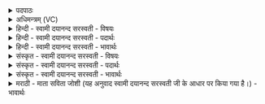 <details><summary>पदपाठः</summary>

यत्। द॒त्तम्। यत्। प॒रा॒दान॒मिति॑ परा॒ऽदान॑म्। यत्। पू॒र्त्तम्। याः। च॒। दक्षि॑णाः। तत्। अ॒ग्निः। वै॒श्व॒क॒र्म॒ण इति॑ वैश्वऽकर्म॒णः। स्वः॑। दे॒वेषु॑। नः॒। द॒ध॒त्। ६४।
</details>

<details><summary>अधिमन्त्रम् (VC)</summary>

- यज्ञो देवता
- विश्वकर्मर्षिः
- निचृदनुष्टुप्
- गान्धारः
</details>

<details><summary>हिन्दी - स्वामी दयानन्द सरस्वती - विषयः</summary>

फिर उसी विषय को अगले मन्त्र में कहा है ॥
</details>

<details><summary>हिन्दी - स्वामी दयानन्द सरस्वती - पदार्थः</summary>

पदार्थान्वयभाषाः -  हे गृहस्थ विद्वन् ! आपने (यत्) जो (दत्तम्) अच्छे धर्मात्माओं को दिया वा (यत्) जो (परादानम्) और से लिया वा (यत्) जो (पूर्त्तम्) पूर्ण सामग्री (याश्च) और जो कर्म के अनुसार (दक्षिणाः) दक्षिणा दी जाती है, (तत्) उस सब (स्वः) इन्द्रियों के सुख को (वैश्वकर्मणः) जिसके समग्र कर्म विद्यमान हैं, उस (अग्निः) अग्नि के समान गृहस्थ विद्वान् आप (देवेषु) दिव्य धर्मसम्बन्धी व्यवहारों में (नः) हम लोगों को (दधत्) स्थापन करें ॥६४ ॥
</details>

<details><summary>हिन्दी - स्वामी दयानन्द सरस्वती - भावार्थः</summary>

भावार्थभाषाः -  जो पुरुष और जो स्त्री गृहाश्रम किया चाहें, वे विवाह से पूर्व प्रगल्भता अर्थात् अपने में बल, पराक्रम, परिपूर्णता आदि सामग्री कर ही के युवावस्था में स्वयंवरविधि के अनुकूल विवाह कर धर्म से दान-आदान, मान-सन्मान आदि व्यवहारों को करें ॥६४ ॥
</details>

<details><summary>संस्कृत - स्वामी दयानन्द सरस्वती - विषयः</summary>

पुनस्तमेव विषयमाह ॥
</details>

<details><summary>संस्कृत - स्वामी दयानन्द सरस्वती - पदार्थः</summary>

पदार्थान्वयभाषाः -  हे गृहस्थ ! त्वया यद्दत्तं यत्परादानं यत्पूर्त्तं याश्च दक्षिणा दीयन्ते, तत्स्वश्च वैश्वकर्मणोऽग्निरिव भवान् देवेषु नो दधत् ॥६४ ॥
</details>

<details><summary>संस्कृत - स्वामी दयानन्द सरस्वती - भावार्थः</summary>

भावार्थभाषाः -  ये याश्च गृहाश्रमं चिकीर्षेयुस्ते पुरुषास्ताः स्त्रियश्च विवाहात् प्राक् प्रागल्भ्यादिसामग्रीं कृत्वैव युवावस्थायां विवाहं कृत्वा धर्मेण दानादानमानादिव्यवहारं कुर्युः ॥६४ ॥
</details>

<details><summary>मराठी - माता सविता जोशी (यह अनुवाद स्वामी दयानन्द सरस्वती जी के आधार पर किया गया है।) - भावार्थः</summary>

भावार्थभाषाः -  जे पुरुष व ज्या स्रिया गृहस्थाश्रमात प्रवेश करू इच्छितात त्यांनी विवाहापूर्वीच प्रगल्भता अर्थात् बल, पराक्रम, परिपूर्णता इत्यादींनीयुक्त व्हावे. युवावस्थेमध्येच स्वयंवर पद्धतीनुसार विवाह करून धर्माने दान (देणे) आदान (घेणे) मान, सन्मान इत्यादी व्यवहार करावेत.
</details>